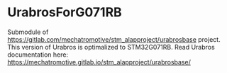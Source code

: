 # UrabrosForG071RB

Submodule of https://gitlab.com/mechatromotive/stm_alapproject/urabrosbase project.
This version of Urabros is optimalized to STM32G071RB.
Read Urabros documentation here: https://mechatromotive.gitlab.io/stm_alapproject/urabrosbase/